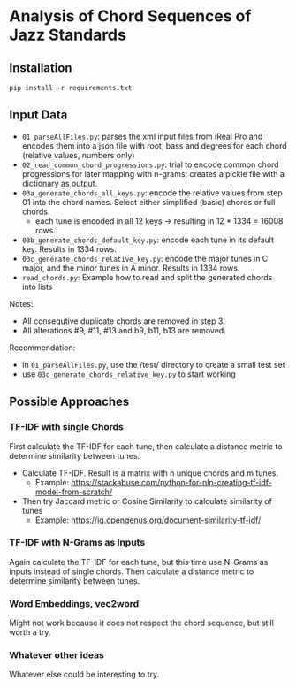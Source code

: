 # Analysis of Chord Sequences of Jazz Standards

## Installation
`pip install -r requirements.txt`

## Input Data

* `01_parseAllFiles.py`: parses the xml input files from iReal Pro and encodes them into a json file with root, bass and degrees for each chord (relative values, numbers only)
* `02_read_common_chord_progressions.py`: trial to encode common chord progressions for later mapping with n-grams; creates a pickle file with a dictionary as output.
* `03a_generate_chords_all_keys.py`: encode the relative values from step 01 into the chord names. Select either simplified (basic) chords or full chords.
  * each tune is encoded in all 12 keys -> resulting in 12 * 1334 = 16008 rows.
* `03b_generate_chords_default_key.py`: encode each tune in its default key. Results in 1334 rows.
* `03c_generate_chords_relative_key.py`: encode the major tunes in C major, and the minor tunes in A minor. Results in 1334 rows.
* `read_chords.py`: Example how to read and split the generated chords into lists

Notes:
* All consequtive duplicate chords are removed in step 3.
* All alterations #9, #11, #13 and b9, b11, b13 are removed.

Recommendation:
* in `01_parseAllFiles.py`, use the /test/ directory to create a small test set
* use `03c_generate_chords_relative_key.py` to start working



## Possible Approaches
### TF-IDF with single Chords
First calculate the TF-IDF for each tune, then calculate a distance metric to determine similarity between tunes.

* Calculate TF-IDF. Result is a matrix with n unique chords and m tunes.
  * Example: https://stackabuse.com/python-for-nlp-creating-tf-idf-model-from-scratch/
* Then try Jaccard metric or Cosine Similarity to calculate similarity of tunes
  * Example: https://iq.opengenus.org/document-similarity-tf-idf/

### TF-IDF with N-Grams as Inputs
Again calculate the TF-IDF for each tune, but this time use N-Grams as inputs instead of single chords. Then calculate a distance metric to determine similarity between tunes.

### Word Embeddings, vec2word
Might not work because it does not respect the chord sequence, but still worth a try.

### Whatever other ideas
Whatever else could be interesting to try.


